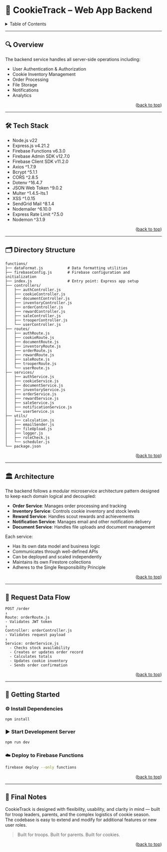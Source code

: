 <a id="readme-top"></a>

# 🍪 CookieTrack – Web App Backend

<!-- TABLE OF CONTENTS -->
<details style="cursor: pointer">
   <summary>Table of Contents</summary>
   <ol>
      <li><a href="#🔍-overview">🔍 Overview</a></li>
      <li><a href="#🛠-tech-stack">🛠 Tech Stack</a></li>
      <li><a href="#🗂️-directory-structure">🗂️ Directory Structure</a></li>
      <li><a href="#🏛-architecture">🏛 Architecture</a></li>
      <li><a href="#🔄-request-data-flow">🔄 Request Data Flow</a></li>
      <li>
         <a href="#🚀-getting-started">🚀 Getting Started</a> 
         <ul>
            <li><a href="#⚙️-install-dependencies">⚙️ Install Dependencies</a></li>
            <li><a href="#▶️-start-development-server">▶️ Start Development Server</a></li>
            <li><a href="#☁️-deploy-to-firebase-functions">☁️ Deploy to Firebase Functions</a></li>
         </ul>
      </li>
      <li><a href="#📌-final-notes">📌 Final Notes</a></li>
   </ol>
</details>


---

## 🔍 Overview

The backend service handles all server-side operations including:
- User Authentication & Authorization  
- Cookie Inventory Management  
- Order Processing  
- File Storage  
- Notifications  
- Analytics  

<p align="right">(<a href="#readme-top">back to top</a>)</p>

---

## 🛠 Tech Stack

- Node.js v22  
- Express.js v4.21.2  
- Firebase Functions v6.3.0  
- Firebase Admin SDK v12.7.0  
- Firebase Client SDK v11.2.0  
- Axios ^1.7.9  
- Bcrypt ^5.1.1  
- CORS ^2.8.5  
- Dotenv ^16.4.7  
- JSON Web Token ^9.0.2  
- Multer ^1.4.5-lts.1  
- XSS ^1.0.15  
- SendGrid Mail ^8.1.4  
- Nodemailer ^6.10.0  
- Express Rate Limit ^7.5.0  
- Nodemon ^3.1.9  

<p align="right">(<a href="#readme-top">back to top</a>)</p>

---

## 🗂️ Directory Structure

```plaintext
functions/
├── dataFormat.js           # Data formatting utilities
├── firebaseConfig.js       # Firebase configuration and initialization
├── index.js                # Entry point: Express app setup
├── controllers/
│   ├── authController.js
│   ├── cookieController.js
│   ├── documentController.js
│   ├── inventoryController.js
│   ├── orderController.js
│   ├── rewardController.js
│   ├── saleController.js
│   ├── trooperController.js
│   └── userController.js
├── routes/
│   ├── authRoute.js
│   ├── cookieRoute.js
│   ├── documentRoute.js
│   ├── inventoryRoute.js
│   ├── orderRoute.js
│   ├── rewardRoute.js
│   ├── saleRoute.js
│   ├── trooperRoute.js
│   └── userRoute.js
├── services/
│   ├── authService.js
│   ├── cookieService.js
│   ├── documentService.js
│   ├── inventoryService.js
│   ├── orderService.js
│   ├── rewardService.js
│   ├── saleService.js
│   ├── notificationService.js
│   └── userService.js
├── utils/
│   ├── calculation.js
│   ├── emailSender.js
│   ├── fileUpload.js
│   ├── logger.js
│   ├── roleCheck.js
│   └── scheduler.js
└── package.json

```

<p align="right">(<a href="#readme-top">back to top</a>)</p>

---

## 🏛 Architecture

The backend follows a modular microservice architecture pattern designed to keep each domain logical and decoupled:
- **Order Service**: Manages order processing and tracking  
- **Inventory Service**: Controls cookie inventory and stock levels  
- **Reward Service**: Handles scout rewards and achievements  
- **Notification Service**: Manages email and other notification delivery  
- **Document Service**: Handles file uploads and document management  

Each service:
- Has its own data model and business logic  
- Communicates through well-defined APIs  
- Can be deployed and scaled independently  
- Maintains its own Firestore collections  
- Adheres to the Single Responsibility Principle  

<p align="right">(<a href="#readme-top">back to top</a>)</p>

---

## 🔄 Request Data Flow

```plaintext
POST /order
↓
Route: orderRoute.js
- Validates JWT token
↓
Controller: orderController.js
- Validates request payload
↓
Service: orderService.js
  - Checks stock availability
  - Creates or updates order record
  - Calculates totals
  - Updates cookie inventory
  - Sends order confirmation
```
  
<p align="right">(<a href="#readme-top">back to top</a>)</p>

---

## 🚀 Getting Started

### ⚙️ Install Dependencies

```bash
npm install
```

### ▶️ Start Development Server

```bash
npm run dev
```

### ☁️ Deploy to Firebase Functions

```bash
firebase deploy --only functions
```
  
<p align="right">(<a href="#readme-top">back to top</a>)</p>

---

## 📌 Final Notes

CookieTrack is designed with flexibility, usability, and clarity in mind — built for troop leaders, parents, and the complex logistics of cookie season.  
The codebase is easy to extend and modify for additional features or new user roles.

> Built for troops. Built for parents. Built for cookies.

<p align="right">(<a href="#readme-top">back to top</a>)</p>